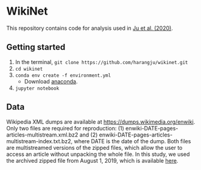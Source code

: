 # WikiNet
This repository contains code for analysis used in [Ju et al. (2020)](https://arxiv.org/abs/2010.08381).

## Getting started
1. In the terminal, `git clone https://github.com/harangju/wikinet.git`
2. `cd wikinet`
3. `conda env create -f environment.yml`
    * Download [anaconda](https://www.anaconda.com).
4. `jupyter notebook`

## Data
Wikipedia XML dumps are available at https://dumps.wikimedia.org/enwiki. Only two files are required for reproduction: (1) enwiki-DATE-pages-articles-multistream.xml.bz2 and (2) enwiki-DATE-pages-articles-multistream-index.txt.bz2, where DATE is the date of the dump. Both files are multistreamed versions of the zipped files, which allow the user to access an article without unpacking the whole file. In this study, we used the archived zipped file from August 1, 2019, which is available [here](https://www.dropbox.com/sh/kwsubhwf787p74k/AAA0Wf_3-SZggcvRYdrdzXBba?dl=0).
